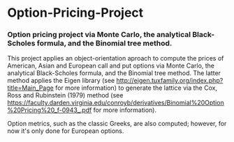 # Option-Pricing-Project
### Option pricing project via Monte Carlo, the analytical Black-Scholes formula, and the Binomial tree method.
This project applies an object-orientation aproach to compute the prices of American, Asian and European call and put options via Monte Carlo, the analytical Black-Scholes formula, and the Binomial tree method. The latter method applies the Eigen library (see http://eigen.tuxfamily.org/index.php?title=Main_Page for more information) to generate the lattice via the Cox, Ross and Rubinstein (1979) method (see https://faculty.darden.virginia.edu/conroyb/derivatives/Binomial%20Option%20Pricing%20_f-0943_.pdf for more information).

Option metrics, such as the classic Greeks, are also computed; however, for now it's only done for European options.
